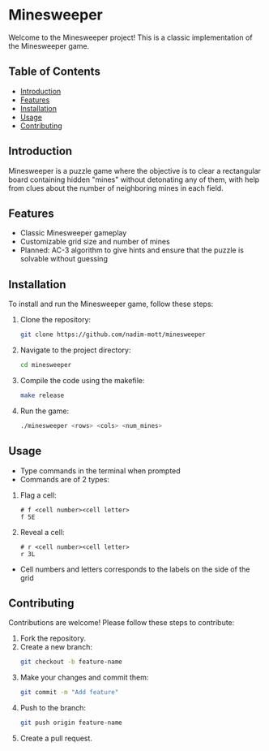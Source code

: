 # Minesweeper

Welcome to the Minesweeper project! This is a classic implementation of the Minesweeper game.

## Table of Contents

- [Introduction](#introduction)
- [Features](#features)
- [Installation](#installation)
- [Usage](#usage)
- [Contributing](#contributing)

## Introduction

Minesweeper is a puzzle game where the objective is to clear a rectangular board containing hidden "mines" without detonating any of them, with help from clues about the number of neighboring mines in each field.

## Features

- Classic Minesweeper gameplay
- Customizable grid size and number of mines
- Planned: AC-3 algorithm to give hints and ensure that the puzzle is solvable without guessing

## Installation

To install and run the Minesweeper game, follow these steps:

1. Clone the repository:
    ```bash
    git clone https://github.com/nadim-mott/minesweeper
    ```
2. Navigate to the project directory:
    ```bash
    cd minesweeper
    ```
3. Compile the code using the makefile:
    ```bash
    make release
    ```
4. Run the game:
    ```bash
    ./minesweeper <rows> <cols> <num_mines>
    ```

## Usage

- Type commands in the terminal when prompted
- Commands are of 2 types:
1. Flag a cell: 
    ```
    # f <cell number><cell letter>
    f 5E
    ```
2. Reveal a cell:
    ```
    # r <cell number><cell letter>
    r 3L
    ```
- Cell numbers and letters corresponds to the labels on the side of the grid
## Contributing

Contributions are welcome! Please follow these steps to contribute:

1. Fork the repository.
2. Create a new branch:
    ```bash
    git checkout -b feature-name
    ```
3. Make your changes and commit them:
    ```bash
    git commit -m "Add feature"
    ```
4. Push to the branch:
    ```bash
    git push origin feature-name
    ```
5. Create a pull request.
